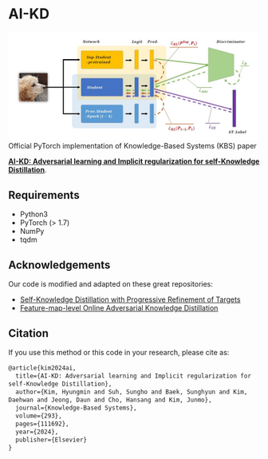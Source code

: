 
# AI-KD
![teaser](assets/teaser.jpg)
Official PyTorch implementation of Knowledge-Based Systems (KBS) paper

[**AI-KD: Adversarial learning and Implicit regularization for self-Knowledge Distillation**](https://doi.org/10.1016/j.knosys.2024.111692).

## Requirements
- Python3
- PyTorch (> 1.7)
- NumPy
- tqdm

## Acknowledgements
Our code is modified and adapted on these great repositories:

- [Self-Knowledge Distillation with Progressive Refinement of Targets](https://github.com/lgcnsai/PS-KD-Pytorch)
- [Feature-map-level Online Adversarial Knowledge Distillation](https://dl.acm.org/doi/10.5555/3524938.3525125)


## Citation
If you use this method or this code in your research, please cite as:
```
@article{kim2024ai,
  title={AI-KD: Adversarial learning and Implicit regularization for self-Knowledge Distillation},
  author={Kim, Hyungmin and Suh, Sungho and Baek, Sunghyun and Kim, Daehwan and Jeong, Daun and Cho, Hansang and Kim, Junmo},
  journal={Knowledge-Based Systems},
  volume={293},
  pages={111692},
  year={2024},
  publisher={Elsevier}
}
